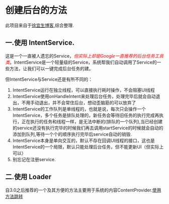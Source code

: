 
# 创建后台的方法

此项目来自于[徐宜生博客](https://blog.csdn.net/eclipsexys/article/details/69055862),综合整理.

## 一.使用 IntentService.

这是一个一直被人遗忘的Service，<font color=#ff0000>*但实际上却是Google一直推荐的后台任务工具类*</font>。IntentService是一个轻量级的Service，系统帮我们自动调用了Service的一些方法，让我们可以一键完成后台任务的建。

但IntentService与Service还是有所不同的：

1. IntentService运行在独立线程，可以直接执行耗时操作，不会阻塞UI线程
2. IntentService使用onHandleIntent来处理后台任务，处理完毕后就会自动退出，不用手动退出，并不会常住后台，想动歪脑筋的可以放弃了
3. IntentService的工作队列是单线程的，也就是说，每次只会操作一个IntentService，多个任务是排队处理的，新任务会等待旧任务的执行完成再执行，正在执行的任务和线程一样，是无法中断的(排队的一个队列),当已经创建的service还没有执行完毕的时候我们再去调用startService的时候就会自动的添加到队列,等待一个个的顺序执行完毕后service自动的销毁.
4. IntentService本身是单向交互的，默认不存在回调UI线程的接口，这也是IntentService的一个局限，默认只能处理后台任务，但不能更新UI（但实际上可以）
5. 别忘记在注册service.

## 二.使用 Loader

自3.0之后推荐的一个及其方便的方法主要用于系统的内容ContentProvider.[使用方法跳转]()